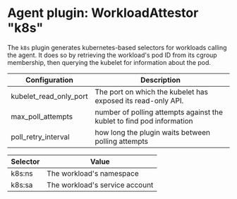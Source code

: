 # Agent plugin: WorkloadAttestor "k8s"

The `k8s` plugin generates kubernetes-based selectors for workloads calling the agent.
It does so by retrieving the workload's pod ID from its cgroup membership, then querying
the kubelet for information about the pod.

| Configuration | Description |
| ------------- | ----------- |
| kubelet_read_only_port | The port on which the kubelet has exposed its read-only API. |
| max_poll_attempts | number of polling attempts against the kublet to find pod information |
| poll_retry_interval | how long the plugin waits between polling attempts |

| Selector | Value |
| -------- | ----- |
| k8s:ns | The workload's namespace |
| k8s:sa | The workload's service account |
